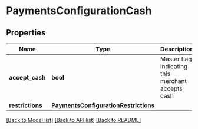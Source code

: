 # PaymentsConfigurationCash

## Properties
Name | Type | Description | Notes
------------ | ------------- | ------------- | -------------
**accept_cash** | **bool** | Master flag indicating this merchant accepts cash | [optional] 
**restrictions** | [**PaymentsConfigurationRestrictions**](PaymentsConfigurationRestrictions.md) |  | [optional] 

[[Back to Model list]](../README.md#documentation-for-models) [[Back to API list]](../README.md#documentation-for-api-endpoints) [[Back to README]](../README.md)


